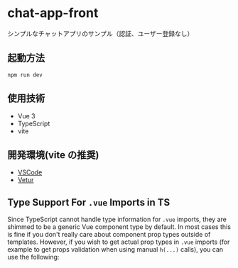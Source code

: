 # chat-app-front

シンプルなチャットアプリのサンプル（認証、ユーザー登録なし）

## 起動方法

```
npm run dev
```

## 使用技術

- Vue 3
- TypeScript
- vite

## 開発環境(vite の推奨)

- [VSCode](https://code.visualstudio.com/)
- [Vetur](https://marketplace.visualstudio.com/items?itemName=octref.vetur)

## Type Support For `.vue` Imports in TS

Since TypeScript cannot handle type information for `.vue` imports, they are shimmed to be a generic Vue component type by default. In most cases this is fine if you don't really care about component prop types outside of templates. However, if you wish to get actual prop types in `.vue` imports (for example to get props validation when using manual `h(...)` calls), you can use the following:
